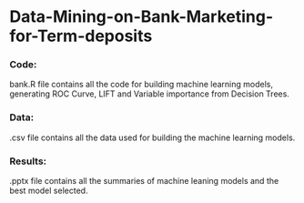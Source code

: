 # Data-Mining-on-Bank-Marketing-for-Term-deposits

<h3><b>Code:</b></h3> 
bank.R file contains all the code for building machine learning models, generating ROC Curve, LIFT and Variable importance from Decision Trees.

<h3><b>Data:</b></h3> 
.csv file contains all the data used for building the machine learning models.

<h3><b>Results:</b></h3>
.pptx file contains all the summaries of machine leaning models and the best model selected. 
